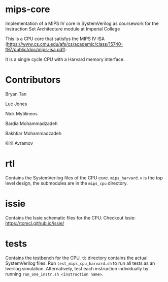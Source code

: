 # mips-core
Implementation of a MIPS IV core in SystemVerilog as coursework for the Instruction Set Architecture module at Imperial College

This is a CPU core that satisfys the MIPS IV ISA (https://www.cs.cmu.edu/afs/cs/academic/class/15740-f97/public/doc/mips-isa.pdf).

It is a single cycle CPU with a Harvard memory interface.

# Contributors

Bryan Tan

Luc Jones

Nick Mytilineos

Bardia Mohammadzadeh

Bakhtiar Mohammadzadeh

Kiril Avramov

# rtl
Contains the SystemVerilog files of the CPU core. `mips_harvard.v` is the top level design, the submodules are in the `mips_cpu` directory.

# issie
Contains the Issie schematic files for the CPU. Checkout Issie: https://tomcl.github.io/issie/

# tests
Contains the testbench for the CPU. `tb` directory contains the actual SystemVerilog files. Run `test_mips_cpu_harvard.sh` to run all tests as an Iverilog simulation. Alternatively, test each instruction individually by running `run_one_instr.sh <instruction name>`.
